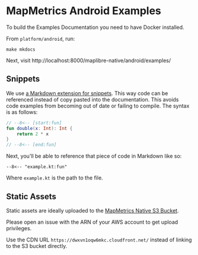 # MapMetrics Android Examples

To build the Examples Documentation you need to have Docker installed.

From `platform/android`, run:

```
make mkdocs
```

Next, visit http://localhost:8000/maplibre-native/android/examples/

## Snippets

We use [a Markdown extension for snippets](https://facelessuser.github.io/pymdown-extensions/extensions/snippets/#snippet-sections). This way code can be referenced instead of copy pasted into the documentation. This avoids code examples from becoming out of date or failing to compile. The syntax is as follows:

````kotlin
// --8<-- [start:fun]
fun double(x: Int): Int {
    return 2 * x
}
// --8<-- [end:fun]
````

Next, you'll be able to reference that piece of code in Markdown like so:

```
--8<-- "example.kt:fun"
```

Where `example.kt` is the path to the file.

## Static Assets

Static assets are ideally uploaded to the [MapMetrics Native S3 Bucket](https://maplibre-native.s3.eu-central-1.amazonaws.com/index.html#android-documentation-resources/).

Please open an issue with the ARN of your AWS account to get upload privileges.

Use the CDN URL `https://dwxvn1oqw6mkc.cloudfront.net/` instead of linking to the S3 bucket directly.
